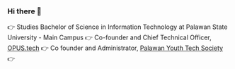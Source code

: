 ### Hi there 👋

:point_right: Studies Bachelor of Science in Information Technology at Palawan State University - Main Campus
:point_right: Co-founder and Chief Technical Officer, [OPUS.tech](http://www.facebook.com/OPUStech.PH)
:point_right: Co founder and Administrator, [Palawan Youth Tech Society](http://www.facebook.com/groups/pyts.community)
:point_right:

<!--
**hmcldryl/hmcldryl** is a ✨ _special_ ✨ repository because its `README.md` (this file) appears on your GitHub profile.

Here are some ideas to get you started:

- 🔭 I’m currently working on ...
- 🌱 I’m currently learning ...
- 👯 I’m looking to collaborate on ...
- 🤔 I’m looking for help with ...
- 💬 Ask me about ...
- 📫 How to reach me: ...
- 😄 Pronouns: ...
- ⚡ Fun fact: ...
-->

